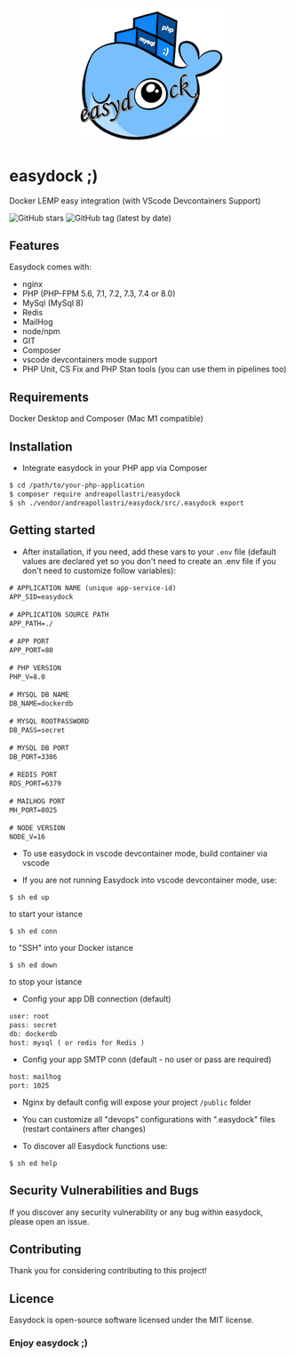 <p align="center">
<img width="275" alt="easydock" src="https://github.com/andreapollastri/easydock/blob/master/ed.png?raw=true">
</p>

# easydock ;)

Docker LEMP easy integration (with VScode Devcontainers Support)

![GitHub stars](https://img.shields.io/github/stars/andreapollastri/easydock?style=social)
![GitHub tag (latest by date)](https://img.shields.io/github/v/tag/andreapollastri/easydock?label=version)

## Features

Easydock comes with:

- nginx
- PHP (PHP-FPM 5.6, 7.1, 7.2, 7.3, 7.4 or 8.0)
- MySql (MySql 8)
- Redis
- MailHog
- node/npm
- GIT
- Composer
- vscode devcontainers mode support
- PHP Unit, CS Fix and PHP Stan tools (you can use them in pipelines too)
 
## Requirements
Docker Desktop and Composer (Mac M1 compatible)
  
## Installation
- Integrate easydock in your PHP app via Composer

```
$ cd /path/to/your-php-application
$ composer require andreapollastri/easydock
$ sh ./vendor/andreapollastri/easydock/src/.easydock export
```

## Getting started
- After installation, if you need, add these vars to your `.env` file (default values are declared yet so you don't need to create an .env file if you don't need to customize follow variables):
```
# APPLICATION NAME (unique app-service-id)
APP_SID=easydock

# APPLICATION SOURCE PATH
APP_PATH=./

# APP PORT
APP_PORT=80

# PHP VERSION
PHP_V=8.0

# MYSQL DB NAME
DB_NAME=dockerdb

# MYSQL ROOTPASSWORD
DB_PASS=secret

# MYSQL DB PORT
DB_PORT=3306

# REDIS PORT
RDS_PORT=6379

# MAILHOG PORT
MH_PORT=8025

# NODE VERSION
NODE_V=16
```

- To use easydock in vscode devcontainer mode, build container via vscode

- If you are not running Easydock into vscode devcontainer mode, use:
```
$ sh ed up
```
to start your istance

```
$ sh ed conn
```
to "SSH" into your Docker istance

```
$ sh ed down
```
to stop your istance

- Config your app DB connection (default)
```
user: root
pass: secret
db: dockerdb
host: mysql ( or redis for Redis )
```

- Config your app SMTP conn (default - no user or pass are required)
```
host: mailhog
port: 1025
```

- Nginx by default config will expose your project `/public` folder

- You can customize all "devops" configurations with ".easydock" files (restart containers after changes)

- To discover all Easydock functions use:
```
$ sh ed help
```
 
## Security Vulnerabilities and Bugs
If you discover any security vulnerability or any bug within easydock, please open an issue.

## Contributing
Thank you for considering contributing to this project!

## Licence
Easydock is open-source software licensed under the MIT license.
 
### Enjoy easydock ;)
